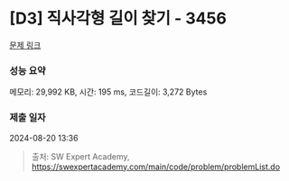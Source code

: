 # [D3] 직사각형 길이 찾기 - 3456 

[문제 링크](https://swexpertacademy.com/main/code/problem/problemDetail.do?contestProbId=AWFPmsqqALwDFAV0) 

### 성능 요약

메모리: 29,992 KB, 시간: 195 ms, 코드길이: 3,272 Bytes

### 제출 일자

2024-08-20 13:36



> 출처: SW Expert Academy, https://swexpertacademy.com/main/code/problem/problemList.do